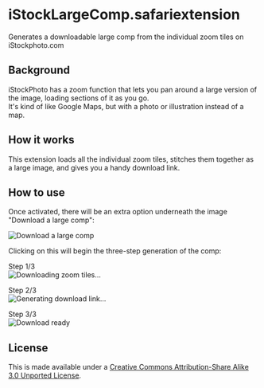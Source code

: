 iStockLargeComp.safariextension
==============================

Generates a downloadable large comp from the individual zoom tiles on iStockphoto.com

## Background

iStockPhoto has a zoom function that lets you pan around a large version of the image, loading sections of it as you go.  
It's kind of like Google Maps, but with a photo or illustration instead of a map. 

## How it works

This extension loads all the individual zoom tiles, stitches them together as a large image, and gives you a handy download link.

## How to use
Once activated, there will be an extra option underneath the image "Download a large comp":

![Download a large comp](http://www.gingerbeardman.com/safari/istocklargecomp.png)

Clicking on this will begin the three-step generation of the comp:

Step 1/3  
![Downloading zoom tiles...](http://www.gingerbeardman.com/safari/istocklargecomp-step1.png)

Step 2/3  
![Generating download link...](http://www.gingerbeardman.com/safari/istocklargecomp-step2.png)

Step 3/3  
![Download ready](http://www.gingerbeardman.com/safari/istocklargecomp-step3.png)


## License
This is made available under a [Creative Commons Attribution-Share Alike 3.0 Unported License](http://creativecommons.org/licenses/by-sa/3.0).